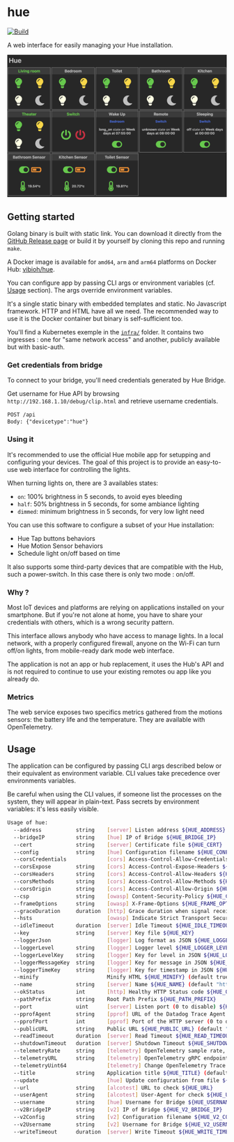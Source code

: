 # hue

[![Build](https://github.com/ViBiOh/hue/workflows/Build/badge.svg)](https://github.com/ViBiOh/hue/actions)

A web interface for easily managing your Hue installation.

![](preview.png)

## Getting started

Golang binary is built with static link. You can download it directly from the [GitHub Release page](https://github.com/ViBiOh/hue/releases) or build it by yourself by cloning this repo and running `make`.

A Docker image is available for `amd64`, `arm` and `arm64` platforms on Docker Hub: [vibioh/hue](https://hub.docker.com/r/vibioh/hue/tags).

You can configure app by passing CLI args or environment variables (cf. [Usage](#usage) section). The args override environment variables.

It's a single static binary with embedded templates and static. No Javascript framework. HTTP and HTML have all we need. The recommended way to use it is the Docker container but binary is self-sufficient too.

You'll find a Kubernetes exemple in the [`infra/`](infra) folder. It contains two ingresses : one for "same network access" and another, publicly available but with basic-auth.

### Get credentials from bridge

To connect to your bridge, you'll need credentials generated by Hue Bridge.

Get username for Hue API by browsing `http://192.168.1.10/debug/clip.html` and retrieve username credentials.

```
POST /api
Body: {"devicetype":"hue"}
```

### Using it

It's recommended to use the official Hue mobile app for setupping and configuring your devices. The goal of this project is to provide an easy-to-use web interface for controlling the lights.

When turning lights on, there are 3 availables states:

- `on`: 100% brightness in 5 seconds, to avoid eyes bleeding
- `half`: 50% brightness in 5 seconds, for some ambiance lighting
- `dimmed`: minimum brightness in 5 seconds, for very low light need

You can use this software to configure a subset of your Hue installation:

- Hue Tap buttons behaviors
- Hue Motion Sensor behaviors
- Schedule light on/off based on time

It also supports some third-party devices that are compatible with the Hub, such a power-switch. In this case there is only two mode : on/off.

### Why ?

Most IoT devices and platforms are relying on applications installed on your smartphone. But if you're not alone at home, you have to share your credentials with others, which is a wrong security pattern.

This interface allows anybody who have access to manage lights. In a local network, with a properly configured firewall, anyone on the Wi-Fi can turn off/on lights, from mobile-ready dark mode web interface.

The application is not an app or hub replacement, it uses the Hub's API and is not required to continue to use your existing remotes ou app like you already do.

### Metrics

The web service exposes two specifics metrics gathered from the motions sensors: the battery life and the temperature. They are available with OpenTelemetry.

## Usage

The application can be configured by passing CLI args described below or their equivalent as environment variable. CLI values take precedence over environments variables.

Be careful when using the CLI values, if someone list the processes on the system, they will appear in plain-text. Pass secrets by environment variables: it's less easily visible.

```bash
Usage of hue:
  --address           string    [server] Listen address ${HUE_ADDRESS}
  --bridgeIP          string    [hue] IP of Bridge ${HUE_BRIDGE_IP}
  --cert              string    [server] Certificate file ${HUE_CERT}
  --config            string    [hue] Configuration filename ${HUE_CONFIG}
  --corsCredentials             [cors] Access-Control-Allow-Credentials ${HUE_CORS_CREDENTIALS} (default false)
  --corsExpose        string    [cors] Access-Control-Expose-Headers ${HUE_CORS_EXPOSE}
  --corsHeaders       string    [cors] Access-Control-Allow-Headers ${HUE_CORS_HEADERS} (default "Content-Type")
  --corsMethods       string    [cors] Access-Control-Allow-Methods ${HUE_CORS_METHODS} (default "GET")
  --corsOrigin        string    [cors] Access-Control-Allow-Origin ${HUE_CORS_ORIGIN} (default "*")
  --csp               string    [owasp] Content-Security-Policy ${HUE_CSP} (default "default-src 'self'; script-src 'httputils-nonce'; style-src 'httputils-nonce'")
  --frameOptions      string    [owasp] X-Frame-Options ${HUE_FRAME_OPTIONS} (default "deny")
  --graceDuration     duration  [http] Grace duration when signal received ${HUE_GRACE_DURATION} (default 30s)
  --hsts                        [owasp] Indicate Strict Transport Security ${HUE_HSTS} (default true)
  --idleTimeout       duration  [server] Idle Timeout ${HUE_IDLE_TIMEOUT} (default 2m0s)
  --key               string    [server] Key file ${HUE_KEY}
  --loggerJson                  [logger] Log format as JSON ${HUE_LOGGER_JSON} (default false)
  --loggerLevel       string    [logger] Logger level ${HUE_LOGGER_LEVEL} (default "INFO")
  --loggerLevelKey    string    [logger] Key for level in JSON ${HUE_LOGGER_LEVEL_KEY} (default "level")
  --loggerMessageKey  string    [logger] Key for message in JSON ${HUE_LOGGER_MESSAGE_KEY} (default "msg")
  --loggerTimeKey     string    [logger] Key for timestamp in JSON ${HUE_LOGGER_TIME_KEY} (default "time")
  --minify                      Minify HTML ${HUE_MINIFY} (default true)
  --name              string    [server] Name ${HUE_NAME} (default "http")
  --okStatus          int       [http] Healthy HTTP Status code ${HUE_OK_STATUS} (default 204)
  --pathPrefix        string    Root Path Prefix ${HUE_PATH_PREFIX}
  --port              uint      [server] Listen port (0 to disable) ${HUE_PORT} (default 1080)
  --pprofAgent        string    [pprof] URL of the Datadog Trace Agent (e.g. http://datadog.observability:8126) ${HUE_PPROF_AGENT}
  --pprofPort         int       [pprof] Port of the HTTP server (0 to disable) ${HUE_PPROF_PORT} (default 0)
  --publicURL         string    Public URL ${HUE_PUBLIC_URL} (default "https://hue.vibioh.fr")
  --readTimeout       duration  [server] Read Timeout ${HUE_READ_TIMEOUT} (default 5s)
  --shutdownTimeout   duration  [server] Shutdown Timeout ${HUE_SHUTDOWN_TIMEOUT} (default 10s)
  --telemetryRate     string    [telemetry] OpenTelemetry sample rate, 'always', 'never' or a float value ${HUE_TELEMETRY_RATE} (default "always")
  --telemetryURL      string    [telemetry] OpenTelemetry gRPC endpoint (e.g. otel-exporter:4317) ${HUE_TELEMETRY_URL}
  --telemetryUint64             [telemetry] Change OpenTelemetry Trace ID format to an unsigned int 64 ${HUE_TELEMETRY_UINT64} (default true)
  --title             string    Application title ${HUE_TITLE} (default "Hue")
  --update                      [hue] Update configuration from file ${HUE_UPDATE} (default false)
  --url               string    [alcotest] URL to check ${HUE_URL}
  --userAgent         string    [alcotest] User-Agent for check ${HUE_USER_AGENT} (default "Alcotest")
  --username          string    [hue] Username for Bridge ${HUE_USERNAME}
  --v2BridgeIP        string    [v2] IP of Bridge ${HUE_V2_BRIDGE_IP}
  --v2Config          string    [v2] Configuration filename ${HUE_V2_CONFIG}
  --v2Username        string    [v2] Username for Bridge ${HUE_V2_USERNAME}
  --writeTimeout      duration  [server] Write Timeout ${HUE_WRITE_TIMEOUT} (default 10s)
```
